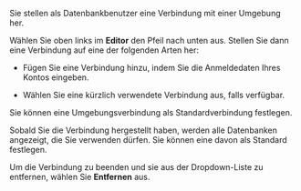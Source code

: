 Sie stellen als Datenbankbenutzer eine Verbindung mit einer Umgebung her.

Wählen Sie oben links im **Editor** den Pfeil nach unten aus. Stellen Sie dann eine Verbindung auf eine der folgenden Arten her:

-   Fügen Sie eine Verbindung hinzu, indem Sie die Anmeldedaten Ihres Kontos eingeben.

-   Wählen Sie eine kürzlich verwendete Verbindung aus, falls verfügbar.

Sie können eine Umgebungsverbindung als Standardverbindung festlegen.

Sobald Sie die Verbindung hergestellt haben, werden alle Datenbanken angezeigt, die Sie verwenden dürfen. Sie können eine davon als Standard festlegen.

Um die Verbindung zu beenden und sie aus der Dropdown-Liste zu entfernen, wählen Sie **Entfernen** aus.
